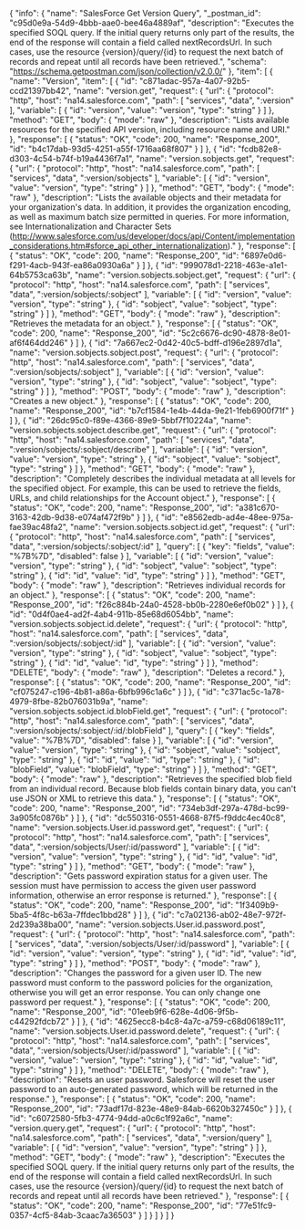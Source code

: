 {
  "info": {
    "name": "SalesForce Get Version Query",
    "_postman_id": "c95d0e9a-54d9-4bbb-aae0-bee46a4889af",
    "description": "Executes the specified SOQL query. If the initial query returns only part of the results, the end of the response will contain a field called nextRecordsUrl. In such cases, use the resource {version}/query/{id} to request the next batch of records and repeat until all records have been retrieved.",
    "schema": "https://schema.getpostman.com/json/collection/v2.0.0/"
  },
  "item": [
    {
      "name": "Version",
      "item": [
        {
          "id": "c871adac-957a-4a07-92b5-ccd21397bb42",
          "name": "version.get",
          "request": {
            "url": {
              "protocol": "http",
              "host": "na14.salesforce.com",
              "path": [
                "services",
                "data",
                ":version"
              ],
              "variable": [
                {
                  "id": "version",
                  "value": "version",
                  "type": "string"
                }
              ]
            },
            "method": "GET",
            "body": {
              "mode": "raw"
            },
            "description": "Lists available resources for the specified API version, including resource name and URI."
          },
          "response": [
            {
              "status": "OK",
              "code": 200,
              "name": "Response_200",
              "id": "b4c17dab-93d5-4251-a55f-1716aa68f807"
            }
          ]
        },
        {
          "id": "fcdb82e8-d303-4c54-b74f-b19a4436f7a1",
          "name": "version.sobjects.get",
          "request": {
            "url": {
              "protocol": "http",
              "host": "na14.salesforce.com",
              "path": [
                "services",
                "data",
                ":version/sobjects"
              ],
              "variable": [
                {
                  "id": "version",
                  "value": "version",
                  "type": "string"
                }
              ]
            },
            "method": "GET",
            "body": {
              "mode": "raw"
            },
            "description": "Lists the available objects and their metadata for your organization's data. In addition, it provides the organization encoding, as well as maximum batch size permitted in queries. For more information, see Internationalization and Character Sets (http://www.salesforce.com/us/developer/docs/api/Content/implementation_considerations.htm#sforce_api_other_internationalization)."
          },
          "response": [
            {
              "status": "OK",
              "code": 200,
              "name": "Response_200",
              "id": "6897e0d6-f291-4acb-943f-ea86a0930a6a"
            }
          ]
        },
        {
          "id": "999078d1-2218-463e-a1e1-64b5753ca63b",
          "name": "version.sobjects.sobject.get",
          "request": {
            "url": {
              "protocol": "http",
              "host": "na14.salesforce.com",
              "path": [
                "services",
                "data",
                ":version/sobjects/:sobject"
              ],
              "variable": [
                {
                  "id": "version",
                  "value": "version",
                  "type": "string"
                },
                {
                  "id": "sobject",
                  "value": "sobject",
                  "type": "string"
                }
              ]
            },
            "method": "GET",
            "body": {
              "mode": "raw"
            },
            "description": "Retrieves the metadata for an object."
          },
          "response": [
            {
              "status": "OK",
              "code": 200,
              "name": "Response_200",
              "id": "5c2c6676-dc90-4878-8e01-af6f464dd246"
            }
          ]
        },
        {
          "id": "7a667ec2-0d42-40c5-bdff-d196e2897d1a",
          "name": "version.sobjects.sobject.post",
          "request": {
            "url": {
              "protocol": "http",
              "host": "na14.salesforce.com",
              "path": [
                "services",
                "data",
                ":version/sobjects/:sobject"
              ],
              "variable": [
                {
                  "id": "version",
                  "value": "version",
                  "type": "string"
                },
                {
                  "id": "sobject",
                  "value": "sobject",
                  "type": "string"
                }
              ]
            },
            "method": "POST",
            "body": {
              "mode": "raw"
            },
            "description": "Creates a new object."
          },
          "response": [
            {
              "status": "OK",
              "code": 200,
              "name": "Response_200",
              "id": "b7cf1584-1e4b-44da-9e21-1feb6900f71f"
            }
          ]
        },
        {
          "id": "26dc95c0-f89e-4366-89e9-5bbf7f10224a",
          "name": "version.sobjects.sobject.describe.get",
          "request": {
            "url": {
              "protocol": "http",
              "host": "na14.salesforce.com",
              "path": [
                "services",
                "data",
                ":version/sobjects/:sobject/describe"
              ],
              "variable": [
                {
                  "id": "version",
                  "value": "version",
                  "type": "string"
                },
                {
                  "id": "sobject",
                  "value": "sobject",
                  "type": "string"
                }
              ]
            },
            "method": "GET",
            "body": {
              "mode": "raw"
            },
            "description": "Completely describes the individual metadata at all levels for the specified object. For example, this can be used to retrieve the fields, URLs, and child relationships for the Account object."
          },
          "response": [
            {
              "status": "OK",
              "code": 200,
              "name": "Response_200",
              "id": "a381c670-3163-42db-9d38-e074af472f9b"
            }
          ]
        },
        {
          "id": "e8562edb-ad4e-48ee-975a-fae39ac48fa2",
          "name": "version.sobjects.sobject.id.get",
          "request": {
            "url": {
              "protocol": "http",
              "host": "na14.salesforce.com",
              "path": [
                "services",
                "data",
                ":version/sobjects/:sobject/:id"
              ],
              "query": [
                {
                  "key": "fields",
                  "value": "%7B%7D",
                  "disabled": false
                }
              ],
              "variable": [
                {
                  "id": "version",
                  "value": "version",
                  "type": "string"
                },
                {
                  "id": "sobject",
                  "value": "sobject",
                  "type": "string"
                },
                {
                  "id": "id",
                  "value": "id",
                  "type": "string"
                }
              ]
            },
            "method": "GET",
            "body": {
              "mode": "raw"
            },
            "description": "Retrieves individual records for an object."
          },
          "response": [
            {
              "status": "OK",
              "code": 200,
              "name": "Response_200",
              "id": "f26c884b-24a0-4528-bb0b-2280e6ef0b02"
            }
          ]
        },
        {
          "id": "0d4f0ae4-ad2f-4ab4-911b-85e68d6054bb",
          "name": "version.sobjects.sobject.id.delete",
          "request": {
            "url": {
              "protocol": "http",
              "host": "na14.salesforce.com",
              "path": [
                "services",
                "data",
                ":version/sobjects/:sobject/:id"
              ],
              "variable": [
                {
                  "id": "version",
                  "value": "version",
                  "type": "string"
                },
                {
                  "id": "sobject",
                  "value": "sobject",
                  "type": "string"
                },
                {
                  "id": "id",
                  "value": "id",
                  "type": "string"
                }
              ]
            },
            "method": "DELETE",
            "body": {
              "mode": "raw"
            },
            "description": "Deletes a record."
          },
          "response": [
            {
              "status": "OK",
              "code": 200,
              "name": "Response_200",
              "id": "cf075247-c196-4b81-a86a-6bfb996c1a6c"
            }
          ]
        },
        {
          "id": "c371ac5c-1a78-4979-8fbe-82b076031b9a",
          "name": "version.sobjects.sobject.id.blobField.get",
          "request": {
            "url": {
              "protocol": "http",
              "host": "na14.salesforce.com",
              "path": [
                "services",
                "data",
                ":version/sobjects/:sobject/:id/:blobField"
              ],
              "query": [
                {
                  "key": "fields",
                  "value": "%7B%7D",
                  "disabled": false
                }
              ],
              "variable": [
                {
                  "id": "version",
                  "value": "version",
                  "type": "string"
                },
                {
                  "id": "sobject",
                  "value": "sobject",
                  "type": "string"
                },
                {
                  "id": "id",
                  "value": "id",
                  "type": "string"
                },
                {
                  "id": "blobField",
                  "value": "blobField",
                  "type": "string"
                }
              ]
            },
            "method": "GET",
            "body": {
              "mode": "raw"
            },
            "description": "Retrieves the specified blob field from an individual record. Because blob fields contain binary data, you can't use JSON or XML to retrieve this data."
          },
          "response": [
            {
              "status": "OK",
              "code": 200,
              "name": "Response_200",
              "id": "734eb3df-297a-478d-bc99-3a905fc0876b"
            }
          ]
        },
        {
          "id": "dc550316-0551-4668-87f5-f9ddc4ec40c8",
          "name": "version.sobjects.User.id.password.get",
          "request": {
            "url": {
              "protocol": "http",
              "host": "na14.salesforce.com",
              "path": [
                "services",
                "data",
                ":version/sobjects/User/:id/password"
              ],
              "variable": [
                {
                  "id": "version",
                  "value": "version",
                  "type": "string"
                },
                {
                  "id": "id",
                  "value": "id",
                  "type": "string"
                }
              ]
            },
            "method": "GET",
            "body": {
              "mode": "raw"
            },
            "description": "Gets password expiration status for a given user. The session must have permission to access the given user password information, otherwise an error response is returned."
          },
          "response": [
            {
              "status": "OK",
              "code": 200,
              "name": "Response_200",
              "id": "1f3409b9-5ba5-4f8c-b63a-7ffdec1bbd28"
            }
          ]
        },
        {
          "id": "c7a02136-ab02-48e7-972f-2d239a38ba00",
          "name": "version.sobjects.User.id.password.post",
          "request": {
            "url": {
              "protocol": "http",
              "host": "na14.salesforce.com",
              "path": [
                "services",
                "data",
                ":version/sobjects/User/:id/password"
              ],
              "variable": [
                {
                  "id": "version",
                  "value": "version",
                  "type": "string"
                },
                {
                  "id": "id",
                  "value": "id",
                  "type": "string"
                }
              ]
            },
            "method": "POST",
            "body": {
              "mode": "raw"
            },
            "description": "Changes the password for a given user ID. The new password must conform to the password policies for the organization, otherwise you will get an error response. You can only change one password per request."
          },
          "response": [
            {
              "status": "OK",
              "code": 200,
              "name": "Response_200",
              "id": "01eeb9f6-628e-4d06-9f5b-c44292fdcb72"
            }
          ]
        },
        {
          "id": "4625ecc8-b4c8-4a7c-a759-c68d06189c11",
          "name": "version.sobjects.User.id.password.delete",
          "request": {
            "url": {
              "protocol": "http",
              "host": "na14.salesforce.com",
              "path": [
                "services",
                "data",
                ":version/sobjects/User/:id/password"
              ],
              "variable": [
                {
                  "id": "version",
                  "value": "version",
                  "type": "string"
                },
                {
                  "id": "id",
                  "value": "id",
                  "type": "string"
                }
              ]
            },
            "method": "DELETE",
            "body": {
              "mode": "raw"
            },
            "description": "Resets an user password. Salesforce will reset the user password to an auto-generated password, which will be returned in the response."
          },
          "response": [
            {
              "status": "OK",
              "code": 200,
              "name": "Response_200",
              "id": "73adf17d-823e-48e9-84ab-6620b327450c"
            }
          ]
        },
        {
          "id": "c6072580-5fb3-4774-94dd-a0c6c1f92a6c",
          "name": "version.query.get",
          "request": {
            "url": {
              "protocol": "http",
              "host": "na14.salesforce.com",
              "path": [
                "services",
                "data",
                ":version/query"
              ],
              "variable": [
                {
                  "id": "version",
                  "value": "version",
                  "type": "string"
                }
              ]
            },
            "method": "GET",
            "body": {
              "mode": "raw"
            },
            "description": "Executes the specified SOQL query. If the initial query returns only part of the results, the end of the response will contain a field called nextRecordsUrl. In such cases, use the resource {version}/query/{id} to request the next batch of records and repeat until all records have been retrieved."
          },
          "response": [
            {
              "status": "OK",
              "code": 200,
              "name": "Response_200",
              "id": "77e51fc9-0357-4cf5-84ab-3caac7a36503"
            }
          ]
        }
      ]
    }
  ]
}